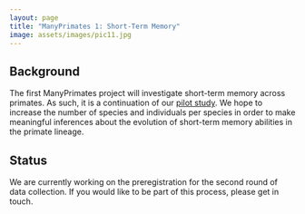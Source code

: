 ```yaml
---
layout: page
title: "ManyPrimates 1: Short-Term Memory"
image: assets/images/pic11.jpg
---
```


## Background

The first ManyPrimates project will investigate short-term memory across primates. As such, it is a continuation of our [pilot study](https://manyprimates.github.io/project1.html "pilot study"). We hope to increase the number of species and individuals per species in order to make meaningful inferences about the evolution of short-term memory abilities in the primate lineage.

## Status

We are currently working on the preregistration for the second round of data collection. If you would like to be part of this process, please get in touch.



